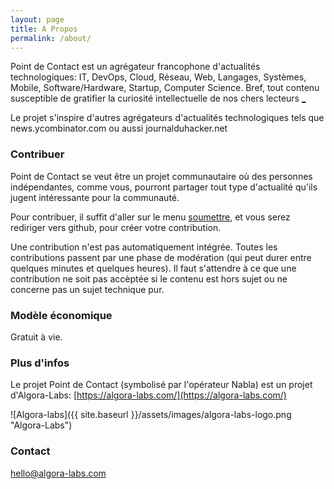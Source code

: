 ```yaml
---
layout: page
title: A Propos
permalink: /about/
---
```


Point de Contact est un agrégateur francophone d'actualités technologiques: IT, DevOps, Cloud, Réseau, Web, Langages, Systèmes, Mobile, Software/Hardware, Startup, Computer Science. Bref, tout contenu susceptible de gratifier la curiosité intellectuelle de nos chers lecteurs [\_](https://fr.wikipedia.org/wiki/Hacker_News)

Le projet s'inspire d'autres agrégateurs d'actualités technologiques tels que news.ycombinator.com ou aussi journalduhacker.net

### Contribuer

Point de Contact se veut être un projet communautaire où des personnes indépendantes, comme vous, pourront partager tout type d'actualité qu'ils jugent intéressante pour la communauté.

Pour contribuer, il suffit d'aller sur le menu [soumettre](https://github.com/abousselmi/nabla/issues/new/choose), et vous serez rediriger vers github, pour créer votre contribution.

Une contribution n'est pas automatiquement intégrée. Toutes les contributions passent par une phase de modération (qui peut durer entre quelques minutes et quelques heures). Il faut s'attendre à ce que une contribution ne soit pas accèptée si le contenu est hors sujet ou ne concerne pas un sujet technique pur.

### Modèle économique

Gratuit à vie.

### Plus d'infos

Le projet Point de Contact (symbolisé par l'opérateur Nabla) est un projet d'Algora-Labs: [https://algora-labs.com/](https://algora-labs.com/)

![Algora-labs]({{ site.baseurl }}/assets/images/algora-labs-logo.png "Algora-Labs")

### Contact

[hello@algora-labs.com](mailto:hello@algora-labs.com)
